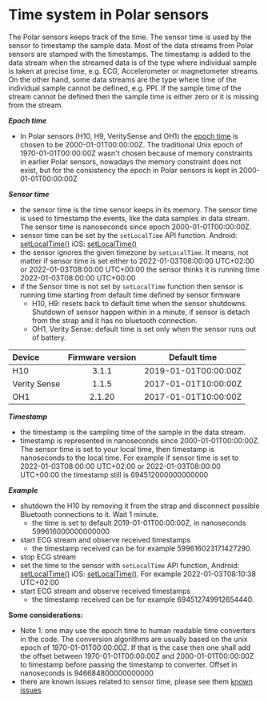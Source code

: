 # Time system in Polar sensors

The Polar sensors keeps track of the time. The sensor time is used by the sensor to timestamp the sample data. Most of the data streams from Polar sensors are stamped with the timestamps. The timestamp is added to the data stream when the streamed data is of the type where individual sample is taken at precise time, e.g. ECG, Accelerometer or magnetometer streams. On the other hand, some data streams are the type where time of the individual sample cannot be defined, e.g. PPI. If the sample time of the stream cannot be defined then the sample time is either zero or it is missing from the stream.    

***Epoch time***
- In Polar sensors (H10, H9, VeritySense and OH1) the [epoch time](https://en.wikipedia.org/wiki/Epoch_(computing)) is chosen to be 2000-01-01T00:00:00Z. The traditional Unix epoch of 1970-01-01T00:00:00Z wasn't chosen because of memory constraints in earlier Polar sensors, nowadays the memory constraint does not exist, but for the consistency the epoch in Polar sensors is kept in 2000-01-01T00:00:00Z

***Sensor time***
- the sensor time is the time sensor keeps in its memory. The sensor time is used to timestamp the events, like the data samples in data stream. The sensor time is nanoseconds since epoch 2000-01-01T00:00:00Z.
- sensor time can be set by the `setLocalTime` API function. Android: [setLocalTime()](https://github.com/polarofficial/polar-ble-sdk/blob/f9a3912d6e6440cca13fcfbb55d6324e480d4e47/sources/Android/android-communications/library/src/sdk/java/com/polar/sdk/api/PolarBleApi.java#L202) iOS: [setLocalTime()](https://github.com/polarofficial/polar-ble-sdk/blob/a51c5c760d06ccf623a853a3a4150332bf69a7e0/sources/iOS/ios-communications/iOSCommunications/sdk/api/PolarBleApi.swift#L182)
- the sensor ignores the given timezone by `setLocalTime`. It means, not matter if sensor time is set either to 2022-01-03T08:00:00 UTC+02:00 or 2022-01-03T08:00:00 UTC+00:00 the sensor thinks it is running time 2022-01-03T08:00:00 UTC+00:00
- if the Sensor time is not set by `setLocalTime` function then sensor is running time starting from default time defined by sensor firmware
    - H10, H9: resets back to default time when the sensor shutdowns. Shutdown of sensor happen within in a minute, if sensor is detach from the strap and it has no bluetooth connection. 
    - OH1, Verity Sense: default time is set only when the sensor runs out of battery.    

| Device      | Firmware version |Default time               |
|:------------|:----------------:|:-------------------------:|
| H10         |3.1.1             |2019-01-01T00:00:00Z       |
| Verity Sense|1.1.5             |2017-01-01T10:00:00Z       |
| OH1         |2.1.20            |2017-01-01T10:00:00Z       |
 

***Timestamp*** 
- the timestamp is the sampling time of the sample in the data stream. 
- timestamp is represented in nanoseconds since 2000-01-01T00:00:00Z. The sensor time is set to your local time, then timestamp is nanoseconds to the local time. For example if sensor time is set to 2022-01-03T08:00:00 UTC+02:00 or 2022-01-03T08:00:00 UTC+00:00 the timestamp still is 694512000000000000

***Example***
- shutdown the H10 by removing it from the strap and disconnect possible Bluetooth connections to it. Wait 1 minute. 
    -  the time is set to default 2019-01-01T00:00:00Z, in nanoseconds 599616000000000000
- start ECG stream and observe received timestamps
    -  the timestamp received can be for example 599616023171427290. 
- stop ECG stream
- set the time to the sensor with `setLocalTime` API function, Android: [setLocalTime()](https://github.com/polarofficial/polar-ble-sdk/blob/f9a3912d6e6440cca13fcfbb55d6324e480d4e47/sources/Android/android-communications/library/src/sdk/java/com/polar/sdk/api/PolarBleApi.java#L202) iOS: [setLocalTime()](https://github.com/polarofficial/polar-ble-sdk/blob/a51c5c760d06ccf623a853a3a4150332bf69a7e0/sources/iOS/ios-communications/iOSCommunications/sdk/api/PolarBleApi.swift#L182). For example 2022-01-03T08:10:38 UTC+02:00
- start ECG stream and observe received timestamps
    -   the timestamp received can be for example 694512749912654440.
   
    
**Some considerations:**
- Note 1: one may use the epoch time to human readable time converters in the code. The conversion algorithms are usually based on the unix epoch of 1970-01-01T00:00:00Z. If that is the case then one shall add the offset between 1970-01-01T00:00:00Z and 2000-01-01T00:00:00Z to timestamp before passing the timestamp to converter. Offset in nanoseconds is 946684800000000000 
- there are known issues related to sensor time, please see them [known issues](https://github.com/polarofficial/polar-ble-sdk/blob/master/technical_documentation/KnownIssues.md) 

